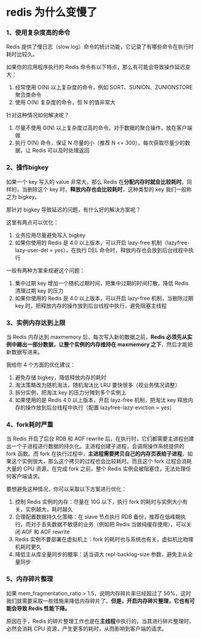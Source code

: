 # redis 为什么变慢了

### 1、使用复杂度高的命令

Redis 提供了慢日志（slow log）命令的统计功能，它记录了有哪些命令在执行时耗时比较久。

如果你的应用程序执行的 Redis 命令有以下特点，那么有可能会导致操作延迟变大：

1. 经常使用 O(N) 以上复杂度的命令，例如 SORT、SUNION、ZUNIONSTORE 聚合类命令
2. 使用 O(N) 复杂度的命令，但 N 的值非常大

针对这种情况如何解决呢？

1. 尽量不使用 O(N) 以上复杂度过高的命令，对于数据的聚合操作，放在客户端做
2. 执行 O(N) 命令，保证 N 尽量的小（推荐 N <= 300），每次获取尽量少的数据，让 Redis 可以及时处理返回

### 2、操作bigkey

如果一个 key 写入的 value 非常大，那么 Redis 在**分配内存时就会比较耗时**。同样的，当删除这个 key 时，**释放内存也会比较耗时**，这种类型的 key 我们一般称之为 bigkey。

那针对 bigkey 导致延迟的问题，有什么好的解决方案呢？

这里有两点可以优化：

1. 业务应用尽量避免写入 bigkey
2. 如果你使用的 Redis 是 4.0 以上版本，可以开启 lazy-free 机制（lazyfree-lazy-user-del = yes），在执行 DEL 命令时，释放内存也会放到后台线程中执行

一般有两种方案来规避这个问题：

1. 集中过期 key 增加一个随机过期时间，把集中过期的时间打散，降低 Redis 清理过期 key 的压力
2. 如果你使用的 Redis 是 4.0 以上版本，可以开启 lazy-free 机制，当删除过期 key 时，把释放内存的操作放到后台线程中执行，避免阻塞主线程

### 3、实例内存达到上限

当 Redis 内存达到 maxmemory 后，每次写入新的数据之前，**Redis 必须先从实例中踢出一部分数据，让整个实例的内存维持在 maxmemory 之下**，然后才能把新数据写进来。

我给你 4 个方面的优化建议：

1. 避免存储 bigkey，降低释放内存的耗时
2. 淘汰策略改为随机淘汰，随机淘汰比 LRU 要快很多（视业务情况调整）
3. 拆分实例，把淘汰 key 的压力分摊到多个实例上
4. 如果使用的是 Redis 4.0 以上版本，开启 layz-free 机制，把淘汰 key 释放内存的操作放到后台线程中执行（配置 lazyfree-lazy-eviction = yes）

### 4、fork耗时严重

当 Redis 开启了后台 RDB 和 AOF rewrite 后，在执行时，它们都需要主进程创建出一个子进程进行数据的持久化。主进程创建子进程，会调用操作系统提供的 fork 函数。而 fork 在执行过程中，**主进程需要拷贝自己的内存页表给子进程**，如果这个实例很大，那么这个拷贝的过程也会比较耗时。而且这个 fork 过程会消耗大量的 CPU 资源，在完成 fork 之前，整个 Redis 实例会被阻塞住，无法处理任何客户端请求。

要想避免这种情况，你可以采取以下方案进行优化：

1. 控制 Redis 实例的内存：尽量在 10G 以下，执行 fork 的耗时与实例大小有关，实例越大，耗时越久
2. 合理配置数据持久化策略：在 slave 节点执行 RDB 备份，推荐在低峰期执行，而对于丢失数据不敏感的业务（例如把 Redis 当做纯缓存使用），可以关闭 AOF 和 AOF rewrite
3. Redis 实例不要部署在虚拟机上：fork 的耗时也与系统也有关，虚拟机比物理机耗时更久
4. 降低主从库全量同步的概率：适当调大 repl-backlog-size 参数，避免主从全量同步

### 5、内存碎片整理

如果 mem_fragmentation_ratio > 1.5，说明内存碎片率已经超过了 50%，这时我们就需要采取一些措施来降低内存碎片了。**但是，开启内存碎片整理，它也有可能会导致 Redis 性能下降。**

原因在于，Redis 的碎片整理工作也是在**主线程**中执行的，当其进行碎片整理时，必然会消耗 CPU 资源，产生更多的耗时，从而影响到客户端的请求。